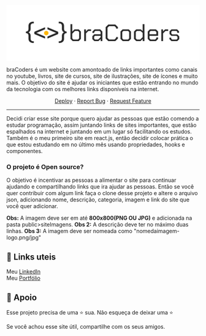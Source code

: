 <img align="center" src="public/assets/bracodersImg.png" alt="(Prévia)Video do Encriptador">

braCoders é um website com amontoado de links importantes como canais no youtube, livros, site de cursos, site de ilustrações, site de ícones e muito mais. O objetivo do site é ajudar os iniciantes que estão entrando no mundo da tecnologia com os melhores links disponíveis na internet.
<br>
<p align="center">
    <a href="https://bracoders.vercel.app" target="blank">Deploy</a>
    ·
    <a href="https://github.com/uandersoncosta/bracoders/issues">Report Bug</a>
    ·
    <a href="https://github.com/uandersoncosta/bracoders/issues">Request Feature</a>
</p>
<hr>

Decidi criar esse site porque quero ajudar as pessoas que estão comendo a estudar programação, assim juntando links de sites importantes, que estão espalhados na internet e juntando em um lugar só facilitando os estudos. Também é o meu primeiro site em react.js, então decidir colocar prática o que estou estudando em no último mês usando propriedades, hooks e componentes.

### O projeto é Open source?
O objetivo é incentivar as pessoas a alimentar o site para continuar ajudando e compartilhando links que ira ajudar as pessoas. Então se você quer contribuir com algum link faça o clone desse projeto e altere o arquivo json, adicionando nome, descrição, categoria, imagem e link do site que você quer adicionar.

**Obs:** A imagem deve ser em até **800x800(PNG OU JPG)** e adicionada na pasta public>siteImagens.
**Obs 2:** A descrição deve ter no máximo duas linhas.
**Obs 3:** A imagem deve ser nomeada como "nomedaimagem-logo.png/jpg"

## 🔗 Links uteis

Meu [LinkedIn](https://www.linkedin.com/in/uandersoncosta/)<br>
Meu [Portfólio](https://github.com/uandersoncosta/)

## 🙏 Apoio
Esse projeto precisa de uma ⭐️ sua. Não esqueça de deixar uma ⭐️

Se você achou esse site útil, compartilhe com os seus amigos.
